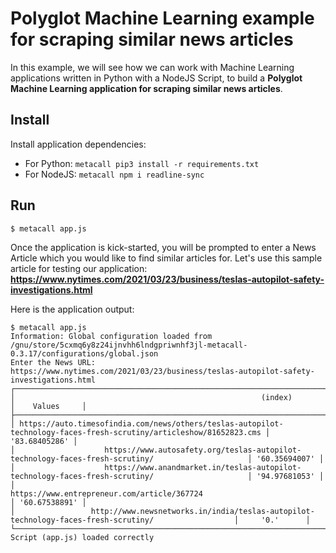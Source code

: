 # Polyglot Machine Learning example for scraping similar news articles

In this example, we will see how we can work with Machine Learning applications written in Python with a NodeJS Script, to build a **Polyglot Machine Learning application for scraping similar news articles**. 

## Install 

Install application dependencies:

- For Python: `metacall pip3 install -r requirements.txt`
- For NodeJS: `metacall npm i readline-sync`

## Run

```sh
$ metacall app.js
```

Once the application is kick-started, you will be prompted to enter a News Article which you would like to find similar articles for. Let's use this sample article for testing our application: **https://www.nytimes.com/2021/03/23/business/teslas-autopilot-safety-investigations.html**

Here is the application output: 

```
$ metacall app.js
Information: Global configuration loaded from /gnu/store/5cxmq6y8z24ijnvhh6lndgpriwnhf3jl-metacall-0.3.17/configurations/global.json
Enter the News URL:
https://www.nytimes.com/2021/03/23/business/teslas-autopilot-safety-investigations.html
┌─────────────────────────────────────────────────────────────────────────────────────────────────────────────────────┬───────────────┐
│                                                       (index)                                                       │    Values     │
├─────────────────────────────────────────────────────────────────────────────────────────────────────────────────────┼───────────────┤
│ https://auto.timesofindia.com/news/others/teslas-autopilot-technology-faces-fresh-scrutiny/articleshow/81652823.cms │ '83.68405286' │
│                    https://www.autosafety.org/teslas-autopilot-technology-faces-fresh-scrutiny/                     │ '60.35694007' │
│                    https://www.anandmarket.in/teslas-autopilot-technology-faces-fresh-scrutiny/                     │ '94.97681053' │
│                                     https://www.entrepreneur.com/article/367724                                     │ '60.67538891' │
│                 http://www.newsnetworks.in/india/teslas-autopilot-technology-faces-fresh-scrutiny/                  │     '0.'      │
└─────────────────────────────────────────────────────────────────────────────────────────────────────────────────────┴───────────────┘
Script (app.js) loaded correctly
```



